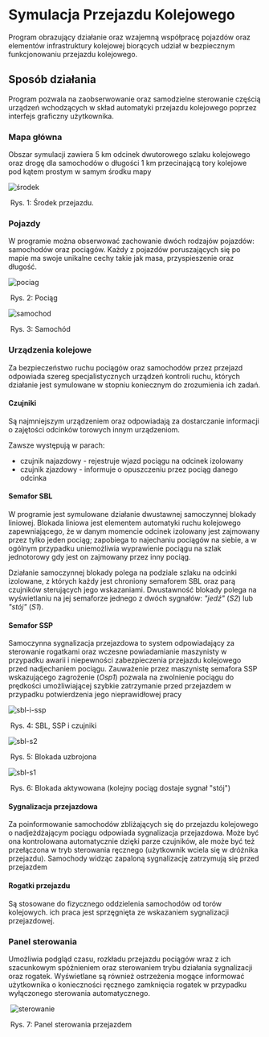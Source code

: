 # Symulacja Przejazdu Kolejowego

Program obrazujący działanie oraz wzajemną współpracę pojazdów oraz elementów infrastruktury kolejowej biorących udział w bezpiecznym funkcjonowaniu przejazdu kolejowego.

## Sposób działania

Program pozwala na zaobserwowanie oraz samodzielne sterowanie częścią urządzeń wchodzących w skład automatyki przejazdu kolejowego poprzez interfejs graficzny użytkownika.

### Mapa główna

Obszar symulacji zawiera 5 km odcinek dwutorowego szlaku kolejowego oraz drogę dla samochodów o długości 1 km przecinającą tory kolejowe pod kątem prostym w samym środku mapy

![środek](/home/michal/Obrazy/przejazd/środek.png)

​																													Rys. 1: Środek przejazdu.

### Pojazdy

W programie można obserwować zachowanie dwóch rodzajów pojazdów: samochodów oraz pociągów. Każdy z pojazdów poruszających się po mapie ma swoje unikalne cechy takie jak masa, przyspieszenie oraz długość.

![pociag](/home/michal/Obrazy/przejazd/pociag.png)

​																																Rys. 2: Pociąg

![samochod](/home/michal/Obrazy/przejazd/samochod.png)

​																															Rys. 3: Samochód

### Urządzenia kolejowe

Za bezpieczeństwo ruchu pociągów oraz samochodów przez przejazd odpowiada szereg specjalistycznych urządzeń kontroli ruchu, których działanie jest symulowane w stopniu koniecznym do zrozumienia ich zadań.

#### Czujniki

Są najmniejszym urządzeniem oraz odpowiadają za dostarczanie informacji o zajętości odcinków torowych innym urządzeniom. 

Zawsze występują w parach: 

- czujnik najazdowy - rejestruje wjazd pociągu na odcinek izolowany
- czujnik zjazdowy - informuje o opuszczeniu przez pociąg danego odcinka

#### Semafor SBL

W programie jest symulowane działanie dwustawnej samoczynnej blokady liniowej. Blokada liniowa jest elementem automatyki ruchu kolejowego zapewniającego, że w danym momencie odcinek izolowany jest zajmowany przez tylko jeden pociąg; zapobiega to najechaniu pociągów na siebie, a w ogólnym przypadku uniemożliwia wyprawienie pociągu na szlak jednotorowy  gdy jest on zajmowany przez inny pociąg.

Działanie samoczynnej blokady polega na podziale szlaku na odcinki izolowane, z których każdy jest chroniony semaforem SBL oraz parą czujników sterujących jego wskazaniami. Dwustawność blokady polega na wyświetlaniu na jej semaforze jednego z dwóch sygnałów: *"jedź"* (*S2*) lub *"stój"* (*S1*).

#### Semafor SSP

Samoczynna sygnalizacja przejazdowa to system odpowiadający za sterowanie rogatkami oraz wczesne powiadamianie maszynisty w przypadku awarii i niepewności zabezpieczenia przejazdu kolejowego przed nadjechaniem pociągu. Zauważenie przez maszynistę semafora SSP  wskazującego zagrożenie (*Osp1*) pozwala na zwolnienie pociągu do prędkości umożliwiającej szybkie zatrzymanie przed przejazdem w przypadku potwierdzenia jego nieprawidłowej pracy 

![sbl-i-ssp](/home/michal/Obrazy/przejazd/sbl-i-ssp.png)

​																														Rys. 4: SBL, SSP i czujniki

![sbl-s2](/home/michal/Obrazy/przejazd/sbl-s2.png)

​																														Rys. 5: Blokada uzbrojona

![sbl-s1](/home/michal/Obrazy/przejazd/sbl-s1.png)

​																						Rys. 6: Blokada aktywowana (kolejny pociąg dostaje sygnał "stój")



#### Sygnalizacja przejazdowa

Za poinformowanie samochodów zbliżających się do przejazdu kolejowego o nadjeżdżającym pociągu odpowiada sygnalizacja przejazdowa. Może być ona kontrolowana automatycznie dzięki parze czujników, ale może być też przełączona w tryb sterowania ręcznego (użytkownik wciela się w dróżnika przejazdu). Samochody widząc zapaloną sygnalizację zatrzymują się przed przejazdem 

#### Rogatki przejazdu

Są stosowane do fizycznego oddzielenia samochodów od torów kolejowych. ich praca jest sprzęgnięta ze wskazaniem sygnalizacji przejazdowej.

### Panel sterowania

Umożliwia podgląd czasu, rozkładu przejazdu pociągów wraz z ich szacunkowym spóźnieniem oraz sterowaniem trybu działania sygnalizacji oraz rogatek. Wyświetlane są również ostrzeżenia mogące informować użytkownika o konieczności ręcznego zamknięcia rogatek w przypadku wyłączonego sterowania automatycznego.

​																	 ![sterowanie](/home/michal/Obrazy/przejazd/sterowanie.png)

​																									Rys. 7: Panel sterowania przejazdem